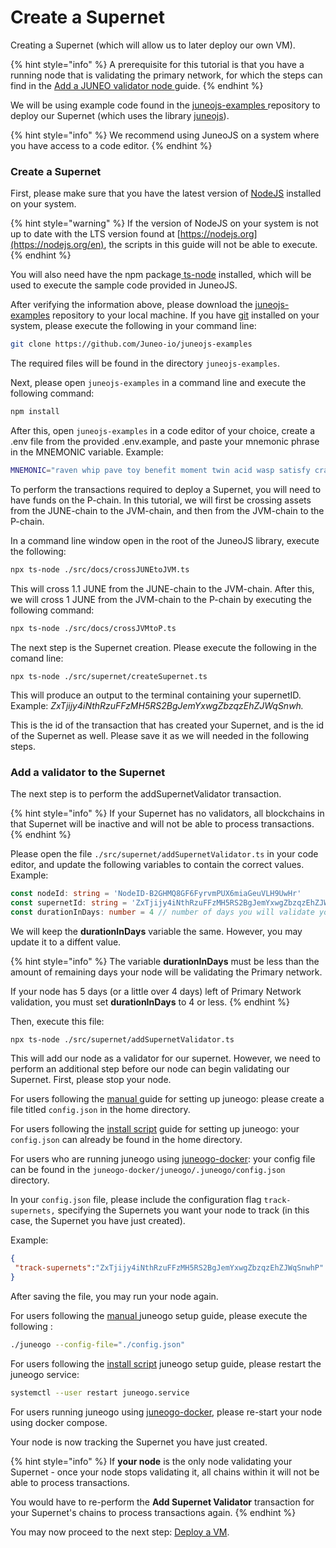 # Create a Supernet

Creating a Supernet (which will allow us to later deploy our own VM).

{% hint style="info" %}
A prerequisite for this tutorial is that you have a running node that is validating the primary network, for which the steps can find in the [Add a JUNEO validator node ](../validate/add-a-validator.md)guide.
{% endhint %}

We will be using example code found in the [juneojs-examples ](https://github.com/Juneo-io/juneojs-examples)repository to deploy our Supernet (which uses the library [juneojs](https://www.npmjs.com/package/juneojs)).

{% hint style="info" %}
We recommend using JuneoJS on a system where you have access to a code editor.
{% endhint %}

### Create a Supernet

First, please make sure that you have the latest version of [NodeJS](https://nodejs.org/en) installed on your system.

{% hint style="warning" %}
If the version of NodeJS on your system is not up to date with the LTS version found at [https://nodejs.org](https://nodejs.org/en), the scripts in this guide will not be able to execute.
{% endhint %}

You will also need have the npm package[ ts-node](https://www.npmjs.com/package/ts-node) installed, which will be used to execute the sample code provided in JuneoJS.

After verifying the information above, please download the [juneojs-examples](https://github.com/Juneo-io/juneojs-examples) repository to your local machine. If you have [git](https://git-scm.com/) installed on your system, please execute the following in your command line:

```bash
git clone https://github.com/Juneo-io/juneojs-examples
```

The required files will be found in the directory `juneojs-examples`.

Next, please open `juneojs-examples` in a command line and execute the following command:

```bash
npm install
```

After this, open `juneojs-examples` in a code editor of your choice, create a .env file from the provided .env.example, and paste your mnemonic phrase in the MNEMONIC variable. Example:

```sh
MNEMONIC="raven whip pave toy benefit moment twin acid wasp satisfy crash april"
```

To perform the transactions required to deploy a Supernet, you will need to have funds on the P-chain.  In this tutorial, we will first be crossing assets from the JUNE-chain to the JVM-chain, and then from  the JVM-chain to the P-chain.

In a command line window open in the root of the JuneoJS library, execute the following:

```bash
npx ts-node ./src/docs/crossJUNEtoJVM.ts
```

This will cross 1.1 JUNE from the JUNE-chain to the JVM-chain. After this, we will cross 1 JUNE from the JVM-chain to the P-chain by executing the following command:

```bash
npx ts-node ./src/docs/crossJVMtoP.ts
```

The next step is the Supernet creation. Please execute the following in the comand line:

```
npx ts-node ./src/supernet/createSupernet.ts
```

This will produce an output to the terminal containing your supernetID. Example: _ZxTjijy4iNthRzuFFzMH5RS2BgJemYxwgZbzqzEhZJWqSnwh._

This is the id of the transaction that has created your Supernet, and is the id of the Supernet as well. Please save it as we will needed in the following steps.

### Add a validator to the Supernet

The next step is to perform the addSupernetValidator transaction.

{% hint style="info" %}
If your Supernet has no validators, all blockchains in that Supernet will be inactive and will not be able to process transactions.
{% endhint %}

Please open the file `./src/supernet/addSupernetValidator.ts` in your code editor, and update the following variables to contain the correct values. Example:

```typescript
const nodeId: string = 'NodeID-B2GHMQ8GF6FyrvmPUX6miaGeuVLH9UwHr'
const supernetId: string = 'ZxTjijy4iNthRzuFFzMH5RS2BgJemYxwgZbzqzEhZJWqSnwhP'
const durationInDays: number = 4 // number of days you will validate your Supernet
```

We will keep the **durationInDays** variable the same. However, you may update it to a diffent value.

{% hint style="info" %}
The variable **durationInDays** must be less than the amount of remaining days your node will be validating the Primary network.

If your node has 5 days (or a little over 4 days) left of Primary Network validation, you must set **durationInDays** to 4 or less.
{% endhint %}

Then, execute this file:

```sh
npx ts-node ./src/supernet/addSupernetValidator.ts
```

This will add our node as a validator for our supernet. However, we need to perform an additional step before our node can begin validating our Supernet. First, please stop your node.



For users following the [manual ](set-up-and-connect-a-node-manually.md)guide for setting up juneogo: please create a file titled `config.json` in the home directory.&#x20;

For users following the [install script](set-up-and-connect-a-node.md) guide for setting up juneogo: your `config.json` can already be found in the home directory.&#x20;

For users who are running juneogo using [juneogo-docker](https://github.com/Juneo-io/juneogo-docker): your config file can be found in the `juneogo-docker/juneogo/.juneogo/config.json` directory.



In your `config.json` file, please include the configuration flag `track-supernets,` specifying the Supernets you want your node to track (in this case, the Supernet you have just created).

Example:

```json
{
 "track-supernets":"ZxTjijy4iNthRzuFFzMH5RS2BgJemYxwgZbzqzEhZJWqSnwhP"
}
```

After saving the file, you may run your node again.&#x20;



For users following the [manual ](set-up-and-connect-a-node-manually.md)juneogo setup guide, please execute the following :

```bash
./juneogo --config-file="./config.json"
```

For users following the [install script](set-up-and-connect-a-node.md) juneogo setup guide, please restart the juneogo service:

```bash
systemctl --user restart juneogo.service
```

For users running juneogo using [juneogo-docker](https://github.com/Juneo-io/juneogo-docker), please re-start your node using docker compose.



Your node is now tracking the Supernet you have just created.&#x20;

{% hint style="info" %}
If **your node** is the only node validating your Supernet - once your node stops validating it, all chains within it will not be able to process transactions.

You would have to re-perform the **Add Supernet Validator** transaction for your Supernet's chains to process transactions again.
{% endhint %}

You may now proceed to the next step: [Deploy a VM](deploy-a-vm.md).
